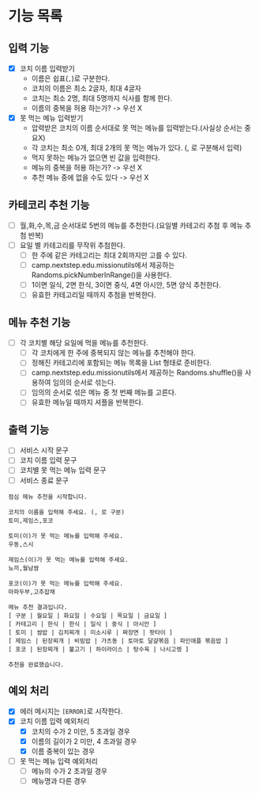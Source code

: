 # 기능 목록
## 입력 기능
- [x] 코치 이름 입력받기
  - 이름은 쉽표(`,`)로 구분한다.
  - 코치의 이름은 최소 2글자, 최대 4글자
  - 코치는 최소 2명, 최대 5명까지 식사를 함께 한다.
  - 이름의 중복을 허용 하는가? -> 우선 X
- [x] 못 먹는 메뉴 입력받기
  - 압력받은 코치의 이름 순서대로 못 먹는 메뉴를 입력받는다.(사실상 순서는 중요X)
  - 각 코치는 최소 0개, 최대 2개의 못 먹는 메뉴가 있다. (, 로 구분해서 입력)
  - 먹지 못하는 메뉴가 없으면 빈 값을 입력한다.
  - 메뉴의 중복을 허용 하는가? -> 우선 X 
  - 추천 메뉴 중에 없을 수도 있다 -> 우선 X

## 카테코리 추천 기능
- [ ] 월,화,수,목,금 순서대로 5번의 메뉴를 추천한다.(요일별 카테고리 추첨 후 메뉴 추첨 반복)
- [ ] 요일 별 카테고리를 무작위 추첨한다.
  - [ ] 한 주에 같은 카테고리는 최대 2회까지만 고를 수 있다.
  - [ ] camp.nextstep.edu.missionutils에서 제공하는 Randoms.pickNumberInRange()을 사용한다.
  - [ ] 1이면 일식, 2면 한식, 3이면 중식, 4면 아시안, 5면 양식 추천한다.
  - [ ] 유효한 카테고리일 때까지 추첨을 반복한다.

## 메뉴 추천 기능
- [ ] 각 코치별 해당 요일에 먹을 메뉴를 추천한다.
  - [ ] 각 코치에게 한 주에 중복되지 않는 메뉴를 추천해야 한다.
  - [ ] 정해진 카테고리에 포함되는 메뉴 목록을 List<String> 형태로 준비한다.
  - [ ] camp.nextstep.edu.missionutils에서 제공하는 Randoms.shuffle()을 사용하여 임의의 순서로 섞는다.
  - [ ] 임의의 순서로 섞은 메뉴 중 첫 번째 메뉴를 고른다.
  - [ ] 유효한 메뉴일 때까지 셔플을 반복한다.

## 출력 기능
- [ ] 서비스 시작 문구
- [ ] 코치 이름 입력 문구
- [ ] 코치별 못 먹는 메뉴 입력 문구
- [ ] 서비스 종료 문구

```
점심 메뉴 추천을 시작합니다.

코치의 이름을 입력해 주세요. (, 로 구분)
토미,제임스,포코

토미(이)가 못 먹는 메뉴를 입력해 주세요.
우동,스시

제임스(이)가 못 먹는 메뉴를 입력해 주세요.
뇨끼,월남쌈

포코(이)가 못 먹는 메뉴를 입력해 주세요.
마파두부,고추잡채

메뉴 추천 결과입니다.
[ 구분 | 월요일 | 화요일 | 수요일 | 목요일 | 금요일 ]
[ 카테고리 | 한식 | 한식 | 일식 | 중식 | 아시안 ]
[ 토미 | 쌈밥 | 김치찌개 | 미소시루 | 짜장면 | 팟타이 ]
[ 제임스 | 된장찌개 | 비빔밥 | 가츠동 | 토마토 달걀볶음 | 파인애플 볶음밥 ]
[ 포코 | 된장찌개 | 불고기 | 하이라이스 | 탕수육 | 나시고렝 ]

추천을 완료했습니다.
```

## 예외 처리
- [x] 에러 메시지는 `[ERROR]`로 시작한다.
- [x] 코치 이름 입력 예외처리
  - [x] 코치의 수가 2 미만, 5 초과일 경우
  - [x] 이름의 길이가 2 미만, 4 초과일 경우
  - [x] 이름 중복이 있는 경우
- [ ] 못 먹는 메뉴 입력 예외처리
  - [ ] 메뉴의 수가 2 초과일 경우
  - [ ] 메뉴명과 다른 경우